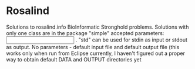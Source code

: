 # Rosalind
Solutions to rosalind.info BioInformatic Stronghold problems. 
Solutions with only one class are in the package "simple"
accepted parameters: <input file> <output file>. "std" can be used for stdin as input or stdout as output. 
No parameters - default input file and default output file (this works only when run from Eclipse currently, I haven't
figured out a proper way to obtain default DATA and OUTPUT directories yet
